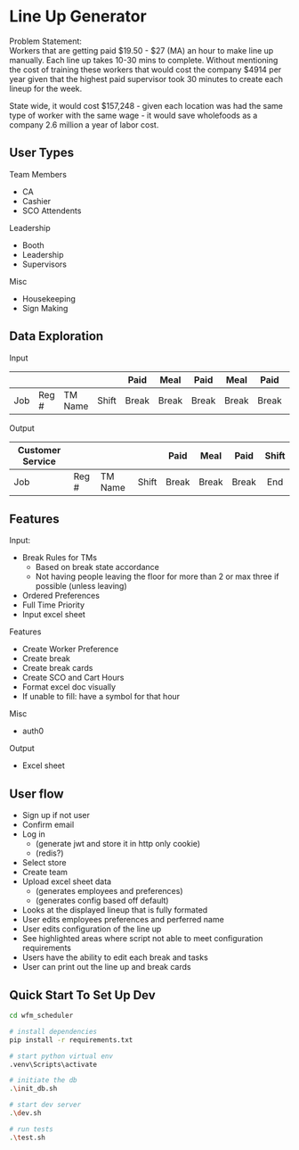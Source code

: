 # Line Up Generator
Problem Statement:  
Workers that are getting paid $19.50 - $27 (MA) an hour to make line up manually. Each line up takes 10-30 mins to complete. Without mentioning the cost of training these workers that would cost the company $4914 per year given that the highest paid supervisor took 30 minutes to create each lineup for the week.

State wide, it would cost $157,248 - given each location was had the same type of worker with the same wage - it would save wholefoods as a company 2.6 million a year of labor cost.

## User Types

Team Members
- CA
- Cashier
- SCO Attendents

Leadership
- Booth
- Leadership
- Supervisors

Misc
- Housekeeping
- Sign Making


## Data Exploration

Input

|  |  |  |  | Paid | Meal | Paid | Meal | Paid | Shift | TM |  |  |  |
|---|---|---|---|:---:|:---:|:---:|:---:|:---:|:---:|:---:|---|---|---|
| Job | Reg # | TM Name | Shift | Break | Break | Break | Break | Break | Label | Initial | Notes |  |  |

Output

| Customer Service |  |  |  | Paid | Meal | Paid | Shift |
|---|---|---|---|:---:|:---:|:---:|:---:|
| Job | Reg # | TM Name | Shift  | Break | Break | Break | End |

## Features

Input:   
- Break Rules for TMs  
    - Based on break state accordance  
    - Not having people leaving the floor for more than 2 or max three if possible (unless leaving)
- Ordered Preferences
- Full Time Priority
- Input excel sheet  
 
Features
- Create Worker Preference
- Create break
- Create break cards
- Create SCO and Cart Hours
- Format excel doc visually
- If unable to fill: have a symbol for that hour

Misc
- auth0

Output 
- Excel sheet


## User flow
- Sign up if not user 
- Confirm email
- Log in
    - (generate jwt and store it in http only cookie)
    - (redis?)
- Select store
- Create team
- Upload excel sheet data
    - (generates employees and preferences)
    - (generates config based off default)
- Looks at the displayed lineup that is fully formated
- User edits employees preferences and perferred name
- User edits configuration of the line up
- See highlighted areas where script not able to meet configuration requirements
- Users have the ability to edit each break and tasks
- User can print out the line up and break cards 


## Quick Start To Set Up Dev
```bash
cd wfm_scheduler

# install dependencies
pip install -r requirements.txt

# start python virtual env
.venv\Scripts\activate

# initiate the db
.\init_db.sh

# start dev server
.\dev.sh

# run tests
.\test.sh

```